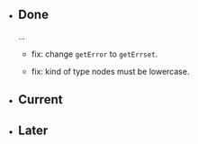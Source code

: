 - ## Done

    ...

    - fix: change `getError` to `getErrset`.

    - fix: kind of type nodes must be lowercase.

- ## Current

- ## Later
